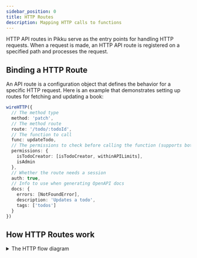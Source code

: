 ```yaml
---
sidebar_position: 0 
title: HTTP Routes
description: Mapping HTTP calls to functions  
---
```


HTTP API routes in Pikku serve as the entry points for handling HTTP requests. When a request is made, an HTTP API route is registered on a specified path and processes the request.

## Binding a HTTP Route

An API route is a configuration object that defines the behavior for a specific HTTP request. Here is an example that demonstrates setting up routes for fetching and updating a book:

```typescript
wireHTTP({
  // The method type
  method: 'patch',
  // The method route
  route: '/todo/:todoId',
  // The function to call
  func: updateTodo,
  // The permissions to check before calling the function (supports both and/ors)
  permissions: {
    isTodoCreator: [isTodoCreator, withinAPILimits],
    isAdmin
  },
  // Whether the route needs a session
  auth: true,
  // Info to use when generating OpenAPI docs
  docs: {
    errors: [NotFoundError],
    description: 'Updates a todo',
    tags: ['todos']
  }
})
```

## How HTTP Routes work

<details>
 <summary>The HTTP flow diagram</summary>
```mermaid
flowchart TB
  Event([HTTP Request])
  Match[Match Route]
  Auth[Auth / Session]
  Data[Data Extraction]
  Permissions[Permissions]
  Validation[Payload Validation]
  Function[Function]
  Error[Map to correct error code]
  Response([HTTP Response])

  Event --> Match --> Auth --> Data --> Permissions --> Validation --> Function 

  Match -- not found --> Response
  Auth -- invalid/missing session --> Response
  Permissions -- denied --> Response
  Validation -- invalid --> Response
  Function -- error --> Error
  Error --> Response
  Function -- success --> Response
```
</details>

#### **Finding the route**

Check if the route is registered.

#### **Validating the session (if required)**

If the route doesn't have `auth: false` it will then try to retrieve the user session via the [SessionService](../api/session-service.md).

#### **Extracting and validating request data**

<details>
<summary>Handling Data Conflicts</summary>

Pikku takes a strict approach to prevent conflicts between different data sources. Below are three common approaches to handling data conflicts:

| **Approach**                         | **Pros**                                                                 | **Cons**                                                                    |
|--------------------------------------|--------------------------------------------------------------------------|-----------------------------------------------------------------------------|
| **1. Explicit Source Selection**     | - Clear and unambiguous.                                                 | - Requires more code to handle data from each source explicitly.            |
|                                      | - Reduces accidental conflicts.                                          | - Tedious when sharing many parameters across different sources.            |
|                                      | - Ideal for generating documentation.                                    |                                                                             |
| **2. Establish Priority Rules**      | - Allows flexibility without needing explicit handling for each source.  | - Implicit rules can lead to unexpected behavior.                           |
|                                      | - Convenient for simple cases.                                           | - Debugging becomes harder in the event of priority conflicts.              |
| **3. Fail Fast for Conflicting Data**| - Enforces consistency upfront.                                          | - Introduces additional error-handling logic.                               |
|                                      | - Flags ambiguous situations early, ensuring data integrity.             | - Users must provide consistent values across all sources.                  |
</details>

Pikku automatically merges request data from query parameters, path parameters, and the request body. If conflicting data is found (e.g., `bookId` in the path and body don't match), an error is thrown to ensure consistency. 

For instance, given the following route and request:

```typescript
/v1/book/:bookId
```

```typescript
httpPost(`/v1/book/abc?bookId=abc`, {
    bookId: 'abc'
});
```

If all sources match, the request proceeds. If there are discrepancies, an error is generated.

#### **Handling permissions**

You can see how permissions work in depth [here](../core/permission-guards.md).

#### **Validating Payload**

Pikku automatically ensures that any parameters used in the paths are inside of the data object. If they are missing it would throw an error.

It also automatically extracts the input type during compile time which creates a json schema to validate against.

You can see more about it [here](../concepts/types-and-schemas.md).

#### **Returning a success response or an error code**

The final stage is taking the result of the pipeline, whether it's an error message from any of the stages or the response from the function, and sending it back via a response.

If an error was thrown, it would use the [error](../core/errors.md) mechanism to map it to the correct message and status code.

## Summary

API routes in Pikku map HTTP requests to functions, providing a structured, consistent approach to request handling. This method guarantees data validation, error handling, and session management, ensuring that requests are handled securely and efficiently. In future iterations, improvements to scalability, schema inference, and documentation generation will be explored.
